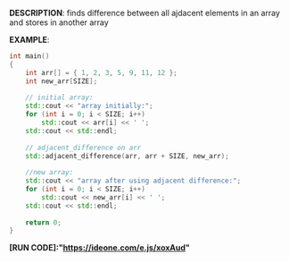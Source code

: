 **DESCRIPTION**: finds difference between all ajdacent elements in an array and stores in another array

**EXAMPLE**:
```cpp
int main()
{
	int arr[] = { 1, 2, 3, 5, 9, 11, 12 }; 
	int new_arr[SIZE]; 
 
    // initial array:
    std::cout << "array initially:"; 
    for (int i = 0; i < SIZE; i++) 
        std::cout << arr[i] << ' '; 
    std::cout << std::endl; 
    
    // adjacent_difference on arr
    std::adjacent_difference(arr, arr + SIZE, new_arr); 
    
    //new array:
    std::cout << "array after using adjacent difference:"; 
    for (int i = 0; i < SIZE; i++) 
    	std::cout << new_arr[i] << ' '; 
	std::cout << std::endl; 
	  
	return 0; 
}
```
**[RUN CODE]:"https://ideone.com/e.js/xoxAud"**
